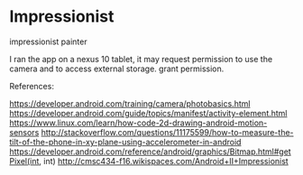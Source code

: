 # Impressionist
impressionist painter

I ran the app on a nexus 10 tablet, it may request permission to use the camera and to access external storage. grant permission. 

References:

https://developer.android.com/training/camera/photobasics.html
https://developer.android.com/guide/topics/manifest/activity-element.html
https://www.linux.com/learn/how-code-2d-drawing-android-motion-sensors
http://stackoverflow.com/questions/11175599/how-to-measure-the-tilt-of-the-phone-in-xy-plane-using-accelerometer-in-android
https://developer.android.com/reference/android/graphics/Bitmap.html#getPixel(int, int)
http://cmsc434-f16.wikispaces.com/Android+II+Impressionist
